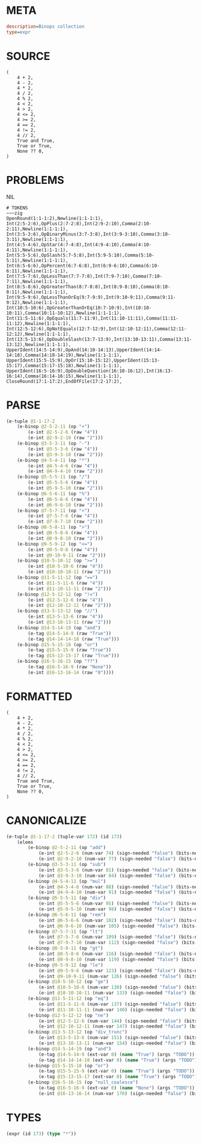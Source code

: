 # META
~~~ini
description=Binops collection
type=expr
~~~
# SOURCE
~~~roc
(
    4 + 2,
    4 - 2,
    4 * 2,
    4 / 2,
    4 % 2,
    4 < 2,
    4 > 2,
    4 <= 2,
    4 >= 2,
    4 == 2,
    4 != 2,
    4 // 2,
    True and True,
    True or True,
    None ?? 0,
)
~~~
# PROBLEMS
NIL

~~~
# TOKENS
~~~zig
OpenRound(1:1-1:2),Newline(1:1-1:1),
Int(2:5-2:6),OpPlus(2:7-2:8),Int(2:9-2:10),Comma(2:10-2:11),Newline(1:1-1:1),
Int(3:5-3:6),OpBinaryMinus(3:7-3:8),Int(3:9-3:10),Comma(3:10-3:11),Newline(1:1-1:1),
Int(4:5-4:6),OpStar(4:7-4:8),Int(4:9-4:10),Comma(4:10-4:11),Newline(1:1-1:1),
Int(5:5-5:6),OpSlash(5:7-5:8),Int(5:9-5:10),Comma(5:10-5:11),Newline(1:1-1:1),
Int(6:5-6:6),OpPercent(6:7-6:8),Int(6:9-6:10),Comma(6:10-6:11),Newline(1:1-1:1),
Int(7:5-7:6),OpLessThan(7:7-7:8),Int(7:9-7:10),Comma(7:10-7:11),Newline(1:1-1:1),
Int(8:5-8:6),OpGreaterThan(8:7-8:8),Int(8:9-8:10),Comma(8:10-8:11),Newline(1:1-1:1),
Int(9:5-9:6),OpLessThanOrEq(9:7-9:9),Int(9:10-9:11),Comma(9:11-9:12),Newline(1:1-1:1),
Int(10:5-10:6),OpGreaterThanOrEq(10:7-10:9),Int(10:10-10:11),Comma(10:11-10:12),Newline(1:1-1:1),
Int(11:5-11:6),OpEquals(11:7-11:9),Int(11:10-11:11),Comma(11:11-11:12),Newline(1:1-1:1),
Int(12:5-12:6),OpNotEquals(12:7-12:9),Int(12:10-12:11),Comma(12:11-12:12),Newline(1:1-1:1),
Int(13:5-13:6),OpDoubleSlash(13:7-13:9),Int(13:10-13:11),Comma(13:11-13:12),Newline(1:1-1:1),
UpperIdent(14:5-14:9),OpAnd(14:10-14:13),UpperIdent(14:14-14:18),Comma(14:18-14:19),Newline(1:1-1:1),
UpperIdent(15:5-15:9),OpOr(15:10-15:12),UpperIdent(15:13-15:17),Comma(15:17-15:18),Newline(1:1-1:1),
UpperIdent(16:5-16:9),OpDoubleQuestion(16:10-16:12),Int(16:13-16:14),Comma(16:14-16:15),Newline(1:1-1:1),
CloseRound(17:1-17:2),EndOfFile(17:2-17:2),
~~~
# PARSE
~~~clojure
(e-tuple @1-1-17-2
	(e-binop @2-5-2-11 (op "+")
		(e-int @2-5-2-6 (raw "4"))
		(e-int @2-9-2-10 (raw "2")))
	(e-binop @3-5-3-11 (op "-")
		(e-int @3-5-3-6 (raw "4"))
		(e-int @3-9-3-10 (raw "2")))
	(e-binop @4-5-4-11 (op "*")
		(e-int @4-5-4-6 (raw "4"))
		(e-int @4-9-4-10 (raw "2")))
	(e-binop @5-5-5-11 (op "/")
		(e-int @5-5-5-6 (raw "4"))
		(e-int @5-9-5-10 (raw "2")))
	(e-binop @6-5-6-11 (op "%")
		(e-int @6-5-6-6 (raw "4"))
		(e-int @6-9-6-10 (raw "2")))
	(e-binop @7-5-7-11 (op "<")
		(e-int @7-5-7-6 (raw "4"))
		(e-int @7-9-7-10 (raw "2")))
	(e-binop @8-5-8-11 (op ">")
		(e-int @8-5-8-6 (raw "4"))
		(e-int @8-9-8-10 (raw "2")))
	(e-binop @9-5-9-12 (op "<=")
		(e-int @9-5-9-6 (raw "4"))
		(e-int @9-10-9-11 (raw "2")))
	(e-binop @10-5-10-12 (op ">=")
		(e-int @10-5-10-6 (raw "4"))
		(e-int @10-10-10-11 (raw "2")))
	(e-binop @11-5-11-12 (op "==")
		(e-int @11-5-11-6 (raw "4"))
		(e-int @11-10-11-11 (raw "2")))
	(e-binop @12-5-12-12 (op "!=")
		(e-int @12-5-12-6 (raw "4"))
		(e-int @12-10-12-11 (raw "2")))
	(e-binop @13-5-13-12 (op "//")
		(e-int @13-5-13-6 (raw "4"))
		(e-int @13-10-13-11 (raw "2")))
	(e-binop @14-5-14-19 (op "and")
		(e-tag @14-5-14-9 (raw "True"))
		(e-tag @14-14-14-18 (raw "True")))
	(e-binop @15-5-15-18 (op "or")
		(e-tag @15-5-15-9 (raw "True"))
		(e-tag @15-13-15-17 (raw "True")))
	(e-binop @16-5-16-15 (op "??")
		(e-tag @16-5-16-9 (raw "None"))
		(e-int @16-13-16-14 (raw "0"))))
~~~
# FORMATTED
~~~roc
(
	4 + 2,
	4 - 2,
	4 * 2,
	4 / 2,
	4 % 2,
	4 < 2,
	4 > 2,
	4 <= 2,
	4 >= 2,
	4 == 2,
	4 != 2,
	4 // 2,
	True and True,
	True or True,
	None ?? 0,
)
~~~
# CANONICALIZE
~~~clojure
(e-tuple @1-1-17-2 (tuple-var 172) (id 173)
	(elems
		(e-binop @2-5-2-11 (op "add")
			(e-int @2-5-2-6 (num-var 74) (sign-needed "false") (bits-needed "7") (value "4"))
			(e-int @2-9-2-10 (num-var 77) (sign-needed "false") (bits-needed "7") (value "2")))
		(e-binop @3-5-3-11 (op "sub")
			(e-int @3-5-3-6 (num-var 81) (sign-needed "false") (bits-needed "7") (value "4"))
			(e-int @3-9-3-10 (num-var 84) (sign-needed "false") (bits-needed "7") (value "2")))
		(e-binop @4-5-4-11 (op "mul")
			(e-int @4-5-4-6 (num-var 88) (sign-needed "false") (bits-needed "7") (value "4"))
			(e-int @4-9-4-10 (num-var 91) (sign-needed "false") (bits-needed "7") (value "2")))
		(e-binop @5-5-5-11 (op "div")
			(e-int @5-5-5-6 (num-var 95) (sign-needed "false") (bits-needed "7") (value "4"))
			(e-int @5-9-5-10 (num-var 98) (sign-needed "false") (bits-needed "7") (value "2")))
		(e-binop @6-5-6-11 (op "rem")
			(e-int @6-5-6-6 (num-var 102) (sign-needed "false") (bits-needed "7") (value "4"))
			(e-int @6-9-6-10 (num-var 105) (sign-needed "false") (bits-needed "7") (value "2")))
		(e-binop @7-5-7-11 (op "lt")
			(e-int @7-5-7-6 (num-var 109) (sign-needed "false") (bits-needed "7") (value "4"))
			(e-int @7-9-7-10 (num-var 112) (sign-needed "false") (bits-needed "7") (value "2")))
		(e-binop @8-5-8-11 (op "gt")
			(e-int @8-5-8-6 (num-var 116) (sign-needed "false") (bits-needed "7") (value "4"))
			(e-int @8-9-8-10 (num-var 119) (sign-needed "false") (bits-needed "7") (value "2")))
		(e-binop @9-5-9-12 (op "le")
			(e-int @9-5-9-6 (num-var 123) (sign-needed "false") (bits-needed "7") (value "4"))
			(e-int @9-10-9-11 (num-var 126) (sign-needed "false") (bits-needed "7") (value "2")))
		(e-binop @10-5-10-12 (op "ge")
			(e-int @10-5-10-6 (num-var 130) (sign-needed "false") (bits-needed "7") (value "4"))
			(e-int @10-10-10-11 (num-var 133) (sign-needed "false") (bits-needed "7") (value "2")))
		(e-binop @11-5-11-12 (op "eq")
			(e-int @11-5-11-6 (num-var 137) (sign-needed "false") (bits-needed "7") (value "4"))
			(e-int @11-10-11-11 (num-var 140) (sign-needed "false") (bits-needed "7") (value "2")))
		(e-binop @12-5-12-12 (op "ne")
			(e-int @12-5-12-6 (num-var 144) (sign-needed "false") (bits-needed "7") (value "4"))
			(e-int @12-10-12-11 (num-var 147) (sign-needed "false") (bits-needed "7") (value "2")))
		(e-binop @13-5-13-12 (op "div_trunc")
			(e-int @13-5-13-6 (num-var 151) (sign-needed "false") (bits-needed "7") (value "4"))
			(e-int @13-10-13-11 (num-var 154) (sign-needed "false") (bits-needed "7") (value "2")))
		(e-binop @14-5-14-19 (op "and")
			(e-tag @14-5-14-9 (ext-var 0) (name "True") (args "TODO"))
			(e-tag @14-14-14-18 (ext-var 0) (name "True") (args "TODO")))
		(e-binop @15-5-15-18 (op "or")
			(e-tag @15-5-15-9 (ext-var 0) (name "True") (args "TODO"))
			(e-tag @15-13-15-17 (ext-var 0) (name "True") (args "TODO")))
		(e-binop @16-5-16-15 (op "null_coalesce")
			(e-tag @16-5-16-9 (ext-var 0) (name "None") (args "TODO"))
			(e-int @16-13-16-14 (num-var 170) (sign-needed "false") (bits-needed "7") (value "0")))))
~~~
# TYPES
~~~clojure
(expr (id 173) (type "*"))
~~~
